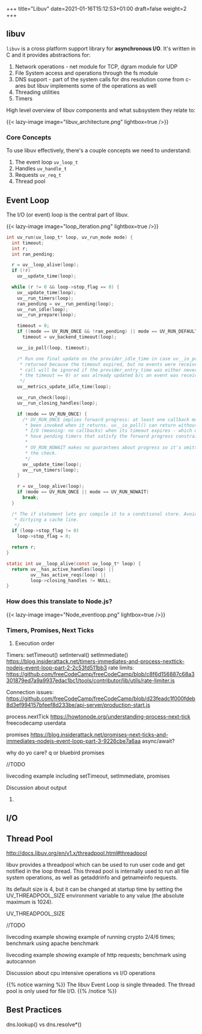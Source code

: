 +++
title="Libuv"
date=2021-01-16T15:12:53+01:00
draft=false
weight=2
+++

## libuv

`libuv` is a cross platform support library for <b>asynchronous I/O</b>. It's written in C and it provides abstractions for:

1. Network operations - net module for TCP, dgram module for UDP
1. File System access and operations through the fs module
1. DNS support - part of the system calls for dns resolution come from c-ares but libuv implements some of the operations as well
1. Threading utilities
1. Timers

High level overview of libuv components and what subsystem they relate to:

{{< lazy-image image="libuv_architecture.png" lightbox=true />}}

### Core Concepts

To use libuv effectively, there's a couple concepts we need to understand:

1. The event loop `uv_loop_t`
1. Handles `uv_handle_t`
1. Requests `uv_req_t`
1. Thread pool

## Event Loop

The I/O (or event) loop is the central part of libuv.

{{< lazy-image image="loop_iteration.png" lightbox=true />}}

```C
int uv_run(uv_loop_t* loop, uv_run_mode mode) {
  int timeout;
  int r;
  int ran_pending;

  r = uv__loop_alive(loop);
  if (!r)
    uv__update_time(loop);

  while (r != 0 && loop->stop_flag == 0) {
    uv__update_time(loop);
    uv__run_timers(loop);
    ran_pending = uv__run_pending(loop);
    uv__run_idle(loop);
    uv__run_prepare(loop);

    timeout = 0;
    if ((mode == UV_RUN_ONCE && !ran_pending) || mode == UV_RUN_DEFAULT)
      timeout = uv_backend_timeout(loop);

    uv__io_poll(loop, timeout);

    /* Run one final update on the provider_idle_time in case uv__io_poll
     * returned because the timeout expired, but no events were received. This
     * call will be ignored if the provider_entry_time was either never set (if
     * the timeout == 0) or was already updated b/c an event was received.
     */
    uv__metrics_update_idle_time(loop);

    uv__run_check(loop);
    uv__run_closing_handles(loop);

    if (mode == UV_RUN_ONCE) {
      /* UV_RUN_ONCE implies forward progress: at least one callback must have
       * been invoked when it returns. uv__io_poll() can return without doing
       * I/O (meaning: no callbacks) when its timeout expires - which means we
       * have pending timers that satisfy the forward progress constraint.
       *
       * UV_RUN_NOWAIT makes no guarantees about progress so it's omitted from
       * the check.
       */
      uv__update_time(loop);
      uv__run_timers(loop);
    }

    r = uv__loop_alive(loop);
    if (mode == UV_RUN_ONCE || mode == UV_RUN_NOWAIT)
      break;
  }

  /* The if statement lets gcc compile it to a conditional store. Avoids
   * dirtying a cache line.
   */
  if (loop->stop_flag != 0)
    loop->stop_flag = 0;

  return r;
}
```

```C
static int uv__loop_alive(const uv_loop_t* loop) {
  return uv__has_active_handles(loop) ||
         uv__has_active_reqs(loop) ||
         loop->closing_handles != NULL;
}
```

### How does this translate to Node.js?

{{< lazy-image image="Node_eventloop.png" lightbox=true />}}

### Timers, Promises, Next Ticks

1. Execution order

Timers:
setTimeout() setInterval() setImmediate()
https://blog.insiderattack.net/timers-immediates-and-process-nexttick-nodejs-event-loop-part-2-2c53fd511bb3
rate limits: https://github.com/freeCodeCamp/freeCodeCamp/blob/c8f6d156887c68a3301879ed7a9a9937edac1bc1/tools/contributor/lib/utils/rate-limiter.js

Connection issues:
https://github.com/freeCodeCamp/freeCodeCamp/blob/d23feadc1f000fdeb8d3ef994157bfeef8d233be/api-server/production-start.js

process.nextTick
https://howtonode.org/understanding-process-next-tick
freecodecamp userdata

promises
https://blog.insiderattack.net/promises-next-ticks-and-immediates-nodejs-event-loop-part-3-9226cbe7a6aa
async/await?

why do yo care? q or bluebird promises

//TODO

livecoding example including setTimeout, setImmediate, promises

Discussion about output

1.

## I/O

## Thread Pool

http://docs.libuv.org/en/v1.x/threadpool.html#threadpool

libuv provides a threadpool which can be used to run user code and get notified in the loop thread. This thread pool is internally used to run all file system operations, as well as getaddrinfo and getnameinfo requests.

Its default size is 4, but it can be changed at startup time by setting the UV_THREADPOOL_SIZE environment variable to any value (the absolute maximum is 1024).

UV_THREADPOOL_SIZE

//TODO

livecoding example showing example of running crypto 2/4/6 times; benchmark using apache benchmark

livecoding example showing example of http requests; benchmark using autocannon

Discussion about cpu intensive operations vs I/O operations

{{% notice warning %}}
The libuv Event Loop is single threaded. The thread pool is only used for file I/O.
{{% /notice %}}

## Best Practices

dns.lookup() vs dns.resolve\*()
